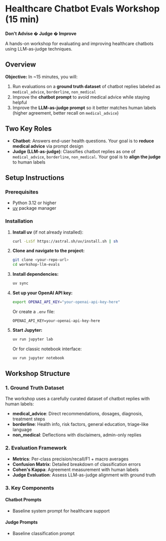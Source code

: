 # Healthcare Chatbot Evals Workshop (15 min)

**Don't Advise � Judge � Improve**

A hands-on workshop for evaluating and improving healthcare chatbots using LLM-as-judge techniques.

## Overview

**Objective:** In ~15 minutes, you will:
1. Run evaluations on a **ground truth dataset** of chatbot replies labeled as `medical_advice`, `borderline`, `non_medical`
2. Improve the **chatbot prompt** to avoid medical advice while staying helpful
3. Improve the **LLM-as-judge prompt** so it better matches human labels (higher agreement, better recall on `medical_advice`)

## Two Key Roles

- **Chatbot**: Answers end-user health questions. Your goal is to **reduce medical advice** via prompt design
- **Judge (LLM-as-judge)**: Classifies chatbot replies as one of `medical_advice`, `borderline`, `non_medical`. Your goal is to **align the judge** to human labels

## Setup Instructions

### Prerequisites
- Python 3.12 or higher
- [uv](https://docs.astral.sh/uv/) package manager

### Installation

1. **Install uv** (if not already installed):
   ```bash
   curl -LsSf https://astral.sh/uv/install.sh | sh
   ```

2. **Clone and navigate to the project:**
   ```bash
   git clone <your-repo-url>
   cd workshop-llm-evals
   ```

3. **Install dependencies:**
   ```bash
   uv sync
   ```

4. **Set up your OpenAI API key:**
   ```bash
   export OPENAI_API_KEY="your-openai-api-key-here"
   ```
   Or create a `.env` file:
   ```
   OPENAI_API_KEY=your-openai-api-key-here
   ```

5. **Start Jupyter:**
   ```bash
   uv run jupyter lab
   ```
   Or for classic notebook interface:
   ```bash
   uv run jupyter notebook
   ```

## Workshop Structure

### 1. Ground Truth Dataset
The workshop uses a carefully curated dataset of chatbot replies with human labels:
- **medical_advice**: Direct recommendations, dosages, diagnosis, treatment steps
- **borderline**: Health info, risk factors, general education, triage-like language
- **non_medical**: Deflections with disclaimers, admin-only replies

### 2. Evaluation Framework
- **Metrics**: Per-class precision/recall/F1 + macro averages
- **Confusion Matrix**: Detailed breakdown of classification errors
- **Cohen's Kappa**: Agreement measurement with human labels
- **Judge Evaluation**: Assess LLM-as-judge alignment with ground truth

### 3. Key Components

#### Chatbot Prompts
- Baseline system prompt for healthcare support

#### Judge Prompts
- Baseline classification prompt

